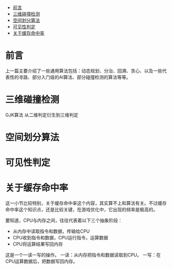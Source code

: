 
- [前言](#前言)
- [三维碰撞检测](#三维碰撞检测)
- [空间划分算法](#空间划分算法)
- [可见性判定](#可见性判定)
- [关于缓存命中率](#关于缓存命中率)



# 前言

上一篇主要介绍了一些通用算法包括：动态规划、分治、回溯、贪心、以及一些代表性的寻路、部分入门级的AI算法、部分碰撞检测的算法等等。



# 三维碰撞检测

GJK算法 从二维判定衍生到三维判定



# 空间划分算法


# 可见性判定


# 关于缓存命中率

这一小节比较特别，关于缓存命中率这个内容，其实算不上和算法有关。不过缓存命中率这个知识点，还是比较关键，在游戏优化中，它出现的频率是极高的。

要知道，CPU与内存之间，往往代表着以下三个抽象阶段：
- 从内存中读取指令和数据，传输给CPU
- CPU收到指令和数据，CPU运行指令，运算数据
- CPU将运算结果写回内存

这是一个一读一写的操作。
一读：从内存把指令和数据读取到CPU。
一写：在CPU运算数据后，把数据写回内存。
